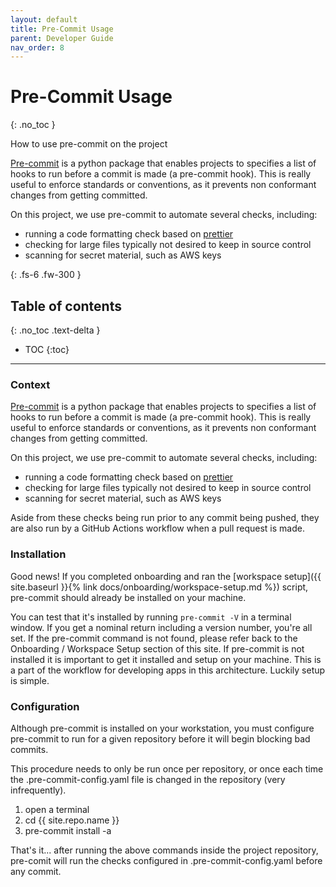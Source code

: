 ```yaml
---
layout: default
title: Pre-Commit Usage
parent: Developer Guide
nav_order: 8
---
```


# Pre-Commit Usage
{: .no_toc }

How to use pre-commit on the project

[Pre-commit](https://pre-commit.com/) is a python package that enables projects to specifies a list of hooks to run before a commit is made (a pre-commit hook).  This is really useful to enforce standards or conventions, as it prevents non conformant changes from getting committed.  

On this project, we use pre-commit to automate several checks, including:
- running a code formatting check based on [prettier](https://prettier.io/)
- checking for large files typically not desired to keep in source control
- scanning for secret material, such as AWS keys

{: .fs-6 .fw-300 }

## Table of contents
{: .no_toc .text-delta }

- TOC
{:toc}

---

### Context

[Pre-commit](https://pre-commit.com/) is a python package that enables projects to specifies a list of hooks to run before a commit is made (a pre-commit hook).  This is really useful to enforce standards or conventions, as it prevents non conformant changes from getting committed.  

On this project, we use pre-commit to automate several checks, including:
- running a code formatting check based on [prettier](https://prettier.io/)
- checking for large files typically not desired to keep in source control
- scanning for secret material, such as AWS keys

Aside from these checks being run prior to any commit being pushed, they are also run by a GitHub Actions workflow when a pull request is made.

### Installation

Good news!  If you completed onboarding and ran the [workspace setup]({{ site.baseurl }}{% link docs/onboarding/workspace-setup.md %}) script, pre-commit should already be installed on your machine.

You can test that it's installed by running `pre-commit -V` in a terminal window.  If you get a nominal return including a version number, you're all set.  If the pre-commit command is not found, please refer back to the Onboarding / Workspace Setup section of this site.
If pre-commit is not installed it is important to get it installed and setup on your machine. This is a part of the workflow for developing apps in this architecture. Luckily setup is simple.

### Configuration

Although pre-commit is installed on your workstation, you must configure pre-commit to run for a given repository before it will begin blocking bad commits.

This procedure needs to only be run once per repository, or once each time the .pre-commit-config.yaml file is changed in the repository (very infrequently).

1. open a terminal
1. cd {{ site.repo.name }}
1. pre-commit install -a

That's it... after running the above commands inside the project repository, pre-comit will run the checks configured in .pre-commit-config.yaml before any commit.